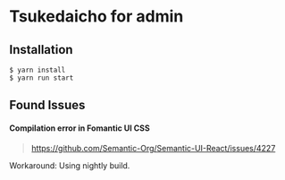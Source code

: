 Tsukedaicho for admin
===

## Installation

```shell
$ yarn install
$ yarn run start
```

## Found Issues

#### Compilation error in Fomantic UI CSS

> https://github.com/Semantic-Org/Semantic-UI-React/issues/4227

Workaround: Using nightly build.
